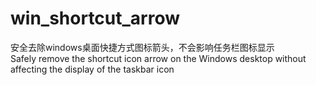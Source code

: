 # win_shortcut_arrow
安全去除windows桌面快捷方式图标箭头，不会影响任务栏图标显示<br />
Safely remove the shortcut icon arrow on the Windows desktop without affecting the display of the taskbar icon
